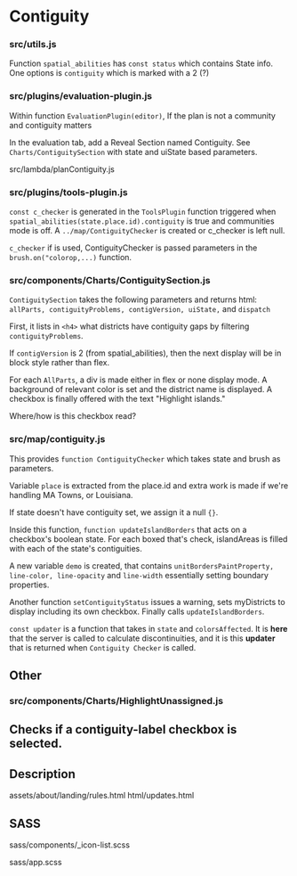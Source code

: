 # Contiguity

### **src/utils.js** 
Function `spatial_abilities` has `const status` which contains State info. One options is `contiguity` which is marked with a 2 (?) 

### **src/plugins/evaluation-plugin.js**

Within function `EvaluationPlugin(editor)`, If the plan is not a community and contiguity matters 

In the evaluation tab, add a Reveal Section named Contiguity. See `Charts/ContiguitySection` with
state and uiState based parameters.

src/lambda/planContiguity.js

### **src/plugins/tools-plugin.js**

`const c_checker` is generated in the `ToolsPlugin` function triggered when `spatial_abilities(state.place.id).contiguity` is true and communities mode is off. A `../map/ContiguityChecker` is created or c_checker is left null.

`c_checker` if is used, ContiguityChecker is passed parameters in the `brush.on("colorop,...)` function. 

### **src/components/Charts/ContiguitySection.js**

`ContiguitySection` takes the following parameters and returns html: `allParts, contiguityProblems, contigVersion, uiState,` and `dispatch`

First, it lists in `<h4>` what districts have contiguity gaps by filtering `contiguityProblems`. 

If `contigVersion` is 2 (from spatial_abilities), then the next display will be in block style rather than flex. 

 For each `AllParts`, a div is made either in flex or none display mode. A background of relevant color is set and the district name is displayed. A checkbox is finally offered with the text "Highlight islands."

 Where/how is this checkbox read?

### **src/map/contiguity.js**

This provides `function ContiguityChecker` which takes state and brush as parameters.

Variable `place` is extracted from the place.id and extra work is made if we're handling MA Towns, or Louisiana. 

If state doesn't have contiguity set, we assign it a null `{}`. 

Inside this function, `function updateIslandBorders` that acts on a checkbox's boolean state. For each boxed that's check, islandAreas is filled with each of the state's contiguities. 

A new variable `demo` is created, that contains `unitBordersPaintProperty, line-color, line-opacity` and  `line-width` essentially setting boundary properties. 

Another function `setContiguityStatus` issues a warning, sets myDistricts to display including its own checkbox. Finally calls `updateIslandBorders`.

`const updater` is a function that takes in `state` and `colorsAffected`. It is **here** that the server is called to calculate discontinuities, and it is this **updater** that is returned when `Contiguity Checker` is called.


## Other 

### src/components/Charts/HighlightUnassigned.js
Checks if a contiguity-label checkbox is selected.
----

## Description
assets/about/landing/rules.html
html/updates.html


## SASS

sass/components/_icon-list.scss

sass/app.scss


